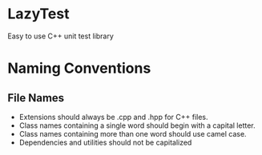 LazyTest
========
Easy to use C++ unit test library

#   Naming Conventions

##  File Names
*   Extensions should always be .cpp and .hpp for C++ files.
*   Class names containing a single word should begin with a capital letter. 
*   Class names containing more than one word should use camel case.
*   Dependencies and utilities should not be capitalized
